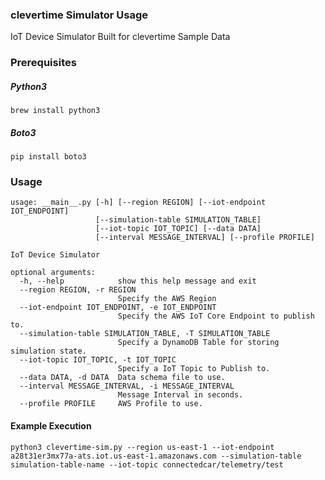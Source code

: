 ### clevertime Simulator Usage
IoT Device Simulator Built for clevertime Sample Data

### Prerequisites
##### Python3
`brew install python3`
##### Boto3
`pip install boto3`

### Usage
```
usage: __main__.py [-h] [--region REGION] [--iot-endpoint IOT_ENDPOINT]
                   [--simulation-table SIMULATION_TABLE]
                   [--iot-topic IOT_TOPIC] [--data DATA]
                   [--interval MESSAGE_INTERVAL] [--profile PROFILE]

IoT Device Simulator

optional arguments:
  -h, --help            show this help message and exit
  --region REGION, -r REGION
                        Specify the AWS Region
  --iot-endpoint IOT_ENDPOINT, -e IOT_ENDPOINT
                        Specify the AWS IoT Core Endpoint to publish to.
  --simulation-table SIMULATION_TABLE, -T SIMULATION_TABLE
                        Specify a DynamoDB Table for storing simulation state.
  --iot-topic IOT_TOPIC, -t IOT_TOPIC
                        Specify a IoT Topic to Publish to.
  --data DATA, -d DATA  Data schema file to use.
  --interval MESSAGE_INTERVAL, -i MESSAGE_INTERVAL
                        Message Interval in seconds.
  --profile PROFILE     AWS Profile to use.
```
#### Example Execution
```
python3 clevertime-sim.py --region us-east-1 --iot-endpoint a28t31er3mx77a-ats.iot.us-east-1.amazonaws.com --simulation-table simulation-table-name --iot-topic connectedcar/telemetry/test
```
